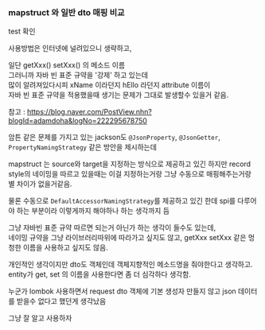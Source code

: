 ### mapstruct 와 일반 dto 매핑 비교
test 확인

사용방법은 인터넷에 널려있으니 생략하고, 

일단 getXxx() setXxx() 의 메소드 이름    
그러니까 자바 빈 표준 규약을 '강제' 하고 있는데    
많이 알려져있다시피 xName 이라던지 hEllo 라던지 attribute 이름이   
자바 빈 표준 규약을 적용했을때 생기는 문제가 그대로 발생할수 있을거 같음.

참고 : https://blog.naver.com/PostView.nhn?blogId=adamdoha&logNo=222295678750

암튼 같은 문제를 가지고 있는 jackson도 `@JsonProperty`, `@JsonGetter`, `PropertyNamingStrategy` 같은 방안을 제시하는데

mapstruct 는 source와 target을 지정하는 방식으로 제공하고 있긴 하지만 record style의 네이밍을 따르고 있을때는
이걸 지정하는거랑 그냥 수동으로 매핑해주는거랑 별 차이가 없을거같음.

물론 수동으로 `DefaultAccessorNamingStrategy`를 제공하고 있긴 한데 spi를 다루어야 하는 부분이라 이렇게까지 해야하나 하는 생각까지 듬

그냥 자바빈 표준 규약 따르면 되는거 아닌가 하는 생각이 들수도 있는데,    
네이밍 규약을 그냥 라이브러리따위에 따라가고 싶지도 않고, getXxx setXxx 같은 멍청한 이름을 사용하고 싶지도 않음.

개인적인 생각이지만 dto도 객체인데 객체지향적인 메소드명을 줘야한다고 생각하고.  
entity가 get, set 의 이름을 사용한다면 좀 더 심각하다 생각함.

누군가 lombok 사용하면서 request dto 객체에 기본 생성자 만들지 않고 json 데이터를 받을수 없다고 했던게 생각났음

그냥 잘 알고 사용하자 